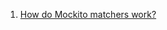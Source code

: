  1. [How do Mockito matchers work?](https://stackoverflow.com/questions/22822512/how-do-mockito-matchers-work)
